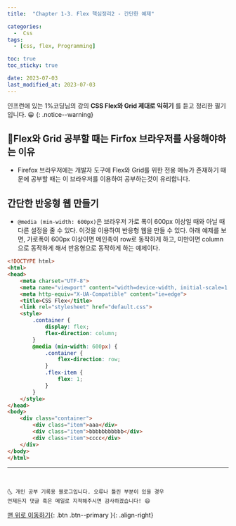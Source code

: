 ```yaml
---
title:  "Chapter 1-3. Flex 핵심정리2 - 간단한 예제" 

categories:
  -  Css
tags:
  - [css, flex, Programming]

toc: true
toc_sticky: true

date: 2023-07-03
last_modified_at: 2023-07-03
---
```


인프런에 있는 1%코딩님의 강의 **CSS Flex와 Grid 제대로 익히기** 를 듣고 정리한 필기입니다. 😀
{: .notice--warning}

## 👱Flex와 Grid 공부할 때는 Firfox 브라우저를 사용해야하는 이유
- Firefox 브라우저에는 개발자 도구에 Flex와 Grid를 위한 전용 메뉴가 존재하기 때문에 공부할 때는 이 브라우저를 이용하여 공부하는것이 유리합니다.

## 간단한 반응형 웹 만들기
- `@media (min-width: 600px)`은 브라우저 가로 폭이 600px 이상일 때와 아닐 때 다른 설정을 줄 수 있다. 이것을 이용하여 반응형 웹을 만들 수 있다. 아래 예제를 보면, 가로폭이 600px 이상이면 메인축이 row로 동작하게 하고, 미만이면 column으로 동작하게 해서 반응형으로 동작하게 하는 예제이다.

```html
<!DOCTYPE html>
<html>
<head>
	<meta charset="UTF-8">
	<meta name="viewport" content="width=device-width, initial-scale=1.0">
	<meta http-equiv="X-UA-Compatible" content="ie=edge">
	<title>CSS Flex</title>
	<link rel="stylesheet" href="default.css">
	<style>
		.container {
			display: flex;
			flex-direction: column;
		}
		@media (min-width: 600px) {
			.container {
				flex-direction: row;
			}
			.flex-item {
				flex: 1;
			}
		}
	</style>
</head>
<body>
	<div class="container">
		<div class="item">aaa</div>
		<div class="item">bbbbbbbbbbb</div>
		<div class="item">cccc</div>
	</div>
</body>
</html>
```

***
<br>

    🌜 개인 공부 기록용 블로그입니다. 오류나 틀린 부분이 있을 경우 
    언제든지 댓글 혹은 메일로 지적해주시면 감사하겠습니다! 😄

[맨 위로 이동하기](#){: .btn .btn--primary }{: .align-right}